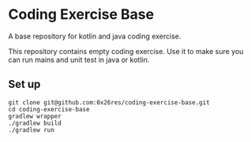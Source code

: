 # Coding Exercise Base

A base repository for kotlin and java coding exercise.

This repository contains empty coding exercise. 
Use it to make sure you can run mains and unit test in java or kotlin.

## Set up

```shell
git clone git@github.com:0x26res/coding-exercise-base.git
cd coding-exercise-base
gradlew wrapper
./gradlew build
./gradlew run
```